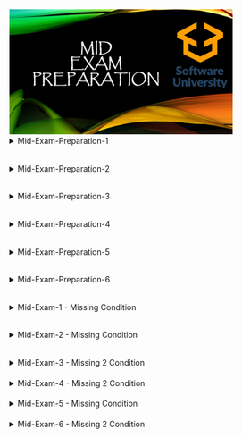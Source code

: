 
<img src="https://github.com/Nenogzar/Academy_SoftUni/blob/main/fundamentals_python/image/10.jpg" alt="ME" width="400">

<details><summary> Mid-Exam-Preparation-1 </summary> 

####

> 1.	Computer Store

[Judge](https://judge.softuni.org/Contests/Practice/Index/2517#0)</br>
[problem](https://judge.softuni.org/Contests/Practice/DownloadResource/40358)

<details> <summary> Example & Code</summary>

####
<details> <summary>Example</summary>


NB! Link for judge system works only if you are registered in Software University Sofia !!!!!!!!!!!!!!

Write a program that prints you a receipt for your new computer.
You will receive the parts' prices (without tax) until you receive what type of customer this is - special or regular.
Once you receive the type of customer you should print the receipt.
The taxes are 20% of each part's price you receive. 
If the customer is special, he has a 10% discount on the total price with taxes.
If a given price is not a positive number, you should print "Invalid price!" on the console and continue with the next price.
If the total price is equal to zero, you should print "Invalid order!" on the console.

Input

You will receive numbers representing prices (without tax) until command "special" or "regular":

Output

* The receipt should be in the following format: 

"Congratulations you've just bought a new computer!

Price without taxes: {total price without taxes}$

Taxes: {total amount of taxes}$

-----------

Total price: {total price with taxes}$"


Note: All prices should be displayed to the second digit after the decimal point!
The discount is applied only on the total price. Discount is only applicable to the final price!

| Input                                                                                                                                                                | Output                                                                                                                                            |
|----------------------------------------------------------------------------------------------------------------------------------------------------------------------|---------------------------------------------------------------------------------------------------------------------------------------------------|
| 1050</br>200</br>450</br>2</br>18.50</br>16.86</br>special                                                                                                           | Congratulations you've just bought a new computer!</br>Price without taxes: 1737.36$</br>Taxes: 347.47$</br>-----------</br>Total price: 1876.35$ |
| 1023 </br>15</br>-20</br>-5.50</br>450</br>20 </br>17.66 </br>19.30</br>regular                                                                                      | Invalid price!</br>Invalid price!</br>Congratulations you've just bought a new computer!</br>Price without taxes: 1544.96$</br>Taxes: 308.99$</br>-----------</br>Total price: 1853.95$ |
| regular                                                                                                                                                              | Invalid order!                                                                                                                                    |

</details>

<details> <summary>Code</summary>

```Python
total_sum = 0
data = input()
customers = list()
discount = 0.1

while data != "special" and data != "regular":
    price = float(data)
    if price < 0:
        print("Invalid price!")
        data = input()
        continue
    else:
        customers.append(data)
        data = input()

if not customers:
    print("Invalid order!")
else:
    total_sum = sum(float(n) for n in customers)
    taxes = total_sum * 0.2
    total_price = total_sum + taxes

    if data == "special":
        total_price = total_price - (total_price * discount)

    print(f"Congratulations you've just bought a new computer!")
    print(f"Price without taxes: {total_sum:.2f}$")
    print(f"Taxes: {taxes:.2f}$")
    print("-----------")
    print(f"Total price: {total_price:.2f}$")
```
```Python
input_command = input()

no_tax_price = 0
special = False
while True:
    if input_command.isalpha():
        if input_command == 'special':
            special = True
            break
        elif input_command == 'regular':
            break
    else:
        price = float(input_command)
        if price >= 0:
            no_tax_price += float(input_command)
        else:
            print("Invalid price!")
    input_command=input()

if no_tax_price == 0:
    print("Invalid order!")
else:
    total_price = no_tax_price * 1.2
    taxes = total_price - no_tax_price
    if special:
        total_price *= 0.9
    print("Congratulations you've just bought a new computer!")
    print(f'Price without taxes: {no_tax_price:.2f}$')
    print(f'Taxes: {taxes:.2f}$')
    print(f"-----------\nTotal price: {total_price:.2f}$")
```

</details>
</details>

> 02. The Lift

[judge](https://judge.softuni.org/Contests/Practice/Index/2517#1)</br>
[problem](https://judge.softuni.org/Contests/Practice/DownloadResource/40359)

<details> <summary> Example & Code</summary>

####
<details><summary>Example</summary>

NB! Link for judge system works only if you are registered in Software University Sofia !!!!!!!!!!!!!!

Write a program that finds a place for the tourist on a lift. 
Every wagon should have a maximum of 4 people on it. If a wagon is full, you should direct the people to the next one with space available.

Input

On the first line, you will receive how many people are waiting to get on the lift

On the second line, you will receive the current state of the lift separated by a single space: " ".

Output

When there is no more available space left on the lift, or there are no more people in the queue, 
you should print on the console the final state of the lift's wagons separated by " " and one of the following messages:

If there are no more people and the lift have empty spots, you should print:

"The lift has empty spots!</br>{wagons separated by ' '}"

If there are still people in the queue and no more available space, you should print:

"There isn't enough space! {people} people in a queue! </br>{wagons separated by ' '}"

If the lift is full and there are no more people in the queue, you should print only the wagons separated by " "



| Input           | Output                                                     |
|-----------------|------------------------------------------------------------|
| 15</br> 0 0 0 0 | The lift has empty spots!</br> 4 4 4 3                     |
| 20 </br> 0 2 0  | There isn't enough space! 10 people in a queue!</br> 4 4 4 |

</details>
<details> <summary>Code</summary>

```Python
people = int(input())
lift = list(map(int, input().split()))

for wagon, spaces in enumerate(lift):
    if spaces < 4:
        available = 4 - spaces
        if people - available >= 0:
            people -= available
            lift[wagon] += available
        else:
            lift[wagon] += people
            people -= people

not_balance = True

for count in range(len(lift)):
    if lift[count] < 4:
        not_balance = False

if not_balance and people == 0:
    print(*lift)
elif people == 0:
    print('The lift has empty spots!')
    print(*lift)
else:
    print(f"There isn't enough space! {people} people in a queue!")
    print(*lift)
```

</details>
</details>

> 03. Memory Game

[judge](https://judge.softuni.org/Contests/Practice/Index/2517#2)</br>
[problem](https://judge.softuni.org/Contests/Practice/DownloadResource/40360)
<details> <summary> Example & Code</summary>

####
<details><summary>Example</summary>

Write a program that recreates the Memory game.</br>
On the first line, you will receive a sequence of elements.</br>
Each element in the sequence will have a twin. Until the player receives "end" from the console,
you will receive strings with two integers separated by a space, representing the indexes of elements in the sequence.</br>
If the player tries to cheat and enters two equal indexes or indexes which are out of bounds of the sequence
, you should add two matching elements at the middle of the sequence in the following format:</br>
"-{number of moves until now}a" </br>
Then print this message on the console:</br>
"Invalid input! Adding additional elements to the board"</br>

Input

On the first line, you will receive a sequence of elements</br>
On the following lines, you will receive integers until the command "end"</br>

Output

Every time the player hit two matching elements, you should remove them from the sequence and print on the console the following message:
"Congrats! You have found matching elements - ${element}!"</br>
If the player hit two different elements, you should print on the console the following message:
"Try again!"</br>
If the player hit all matching elements before he receives "end" from the console, you should print on the console the following message: 
"You have won in {number of moves until now} turns!"</br>
If the player receives "end" before he hits all matching elements, you should print on the console the following message:
"Sorry you lose :(</br>
{the current sequence's state}"</br>

Constraints

All elements in the sequence will always have a matching element.

| Input                                                                    | Output                                                                                                                                                                                                                                                                                                     |
|--------------------------------------------------------------------------|------------------------------------------------------------------------------------------------------------------------------------------------------------------------------------------------------------------------------------------------------------------------------------------------------------|
| 1 1 2 2 3 3 4 4 5 5 </br>1 0</br>-1 0</br>1 0 </br>1 0 </br>1 0 </br>end | Congrats! You have found matching elements - 1!</br>Invalid input! Adding additional elements to the board</br>Congrats! You have found matching elements - 2!</br>Congrats! You have found matching elements - 3!</br>Congrats! You have found matching elements - -2a!</br>Sorry you lose :(</br>4 4 5 5 |
| a 2 4 a 2 4 </br>0 3 </br>0 2</br>0 1</br>0 1 </br>end                   | Congrats! You have found matching elements - a!</br>Congrats! You have found matching elements - 2!</br>Congrats! You have found matching elements - 4!</br>You have won in 3 turns!                                                                                                                       |
| a 2 4 a 2 4 </br>4 0 </br>0 2</br>0 1</br>0 1 </br>end                   | Try again!</br>Try again!</br>Try again!</br>Try again!</br>Sorry you lose :(</br>a 2 4 a 2 4                                                                                                                                                                                                              |

</details>

<details> <summary>Code</summary>

```Python
elements = input().split()

moves = 0

while True:
    input_command = input()
    if len(elements) < 1:
        print(f"You have won in {moves} turns!")
        break
    if input_command == 'end':
        print("Sorry you lose :(")
        print(*elements)
        break

    indeces = input_command.split(' ')
    moves += 1
    index_01 = int(indeces[0])
    index_02 = int(indeces[1])
    middle = int(len(elements) / 2)
    if index_02 == index_01 or index_01 < 0 or index_01 >= len(elements) or index_02 < 0 or index_02 >= len(elements):
        elements.insert(middle, f'-{moves}a')
        elements.insert(middle, f'-{moves}a')
        print("Invalid input! Adding additional elements to the board")
    elif elements[index_01] == elements[index_02]:
        element = elements[index_01]
        print(f"Congrats! You have found matching elements - {element}!")
        elements.remove(element)
        elements.remove(element)
    else:
        print('Try again!')
```

</details>
</details>
</details>

######
<details><summary> Mid-Exam-Preparation-2 </summary>

>  01. SoftUni Reception

[judge](https://judge.softuni.org/Contests/Practice/Index/2474#0)</br>
[problem](https://judge.softuni.org/Contests/Practice/DownloadResource/40364)

<details> <summary> Example & Code</summary>

####
<details><summary>Example</summary>

Every day, thousands of students pass by the reception at SoftUni with different questions to ask.
The employees have to help everyone by providing all the information and answering all of the questions.
Three employees are working on the reception all day. Each of them can handle a different number of students per hour. 
Your task is to calculate how much time it will take to answer all the questions of a given number of students.
First, you will receive 3 lines with integers, representing the number of students that each employee can help per hour.
On the following line, you will receive students count as a single integer. 
Every fourth hour, all employees have a break, so they don't work for an hour. It is the only break for the employees, 
because they don't need rest, nor have a personal life. Calculate the time needed to answer all the student's
questions and print it in the following format: "Time needed: {time}h."

Input / Constraints

* On the first three lines -  each employee efficiency -  integer in the range [1 - 100]
* On the fourth line - students count – integer in the range [0 – 10000]
* Input will always be valid and in the range specified

Output

* Print a single line: "Time needed: {time}h."
* Allowed working time / memory: 100ms / 16MB

| Input                 | Output |
|-----------------------|--------|
| 5</br> 6</br>4</br>20 |Time needed: 2h.|
| 1</br>2</br>3</br>45  |       Time needed: 10h. |


</details>
<details> <summary>Code</summary>

```Python
first_employee = int(input())
second_employee = int(input())
third_employee = int(input())
students_number = int(input())
students_per_hour = first_employee + second_employee + third_employee

hours = 0
while students_number > 0:
    hours += 1
    if hours % 4 == 0:
        continue
    else:
        students_number-=students_per_hour
print(f"Time needed: {hours}h.")
```
</details>
</details>

> 2.	Array Modifier

[judge](https://judge.softuni.org/Contests/Practice/Index/2474#1)</br>
[problem](https://judge.softuni.org/Contests/Practice/DownloadResource/40365)
<details> <summary> Example & Code</summary>

####
<details><summary>Example</summary>


You are given an array with integers. Write a program to modify the elements after receiving the following commands:
* "swap {index1} {index2}" takes two elements and swap their places.
* "multiply {index1} {index2}" takes element at the 1st index and multiply 
* it with the element at 2nd index. Save the product at the 1st index.
* "decrease" decreases all elements in the array with 1.

Input

On the first input line, you will be given the initial array values separated by a single space.
On the next lines you will receive commands until you receive the command "end". The commands are as follow: 
* "swap {index1} {index2}"
* "multiply {index1} {index2}"
* "decrease"

Output

The output should be printed on the console and consist of elements of the modified array – separated by a comma and a single space ", ".
Constraints

* Elements of the array will be integer numbers in the range [-231...231]
* Count of the array elements will be in the range [2...100]
* Indexes will be always in the range of the array

| Input                                                                                                                 | Output                              |
|-----------------------------------------------------------------------------------------------------------------------|-------------------------------------|
| 23 -2 321 87 42 90 -123</br>swap 1 3</br>swap 3 6</br>swap 1 0</br>multiply 1 2</br>multiply 2 1</br>decrease</br>end | 86, 7382, 2369942, -124, 41, 89, -3 |
| 1 2 3 4</br>swap 0 1</br>swap 1 2</br>swap 2 3</br>multiply 1 2</br>decrease</br>end                                  | 1, 11, 3, 0                         |

</details>
<details> <summary>Code</summary>

```Python
def swap_element(list_mod, index1, index2):
    list_copy = list(list_mod)
    temp = list_copy[index1]
    list_copy[index1] = list_copy[index2]
    list_copy[index2] = temp
    return list_copy


def multiply_element(list_mod, index1, index2):
    list_copy = list(list_mod)
    list_copy[index1] = list_copy[index1] * list_copy[index2]
    return list_copy


list_to_modifier = list(map(int, input().split()))
command = input()

while command != "end":

    comman_list = list(map(str, command.split(" ")))
    if len(comman_list) > 1:
        firs, second = int(comman_list[1]), int(comman_list[2])

    if comman_list[0] == "swap":
        list_to_modifier = swap_element(list_to_modifier, firs, second)
    elif comman_list[0] == "multiply":
        list_to_modifier = multiply_element(list_to_modifier, firs, second)
    elif comman_list[0] == "decrease":
        list_to_modifier = [x - 1 for x in list_to_modifier]

    command = input()

result_string = ', '.join(map(str, list_to_modifier))
print(result_string)
```
```Python
elements = [int(x) for x in input().split()]
data_info = input()
while data_info != "end":
    if "decrease" in data_info:
        elements = [x - 1 for x in elements]
        data_info = input()
        continue

    command, index_one, index_two = [x if x.isalpha() else int(x) for x in data_info.split()]

    if command == "swap":
        elements[index_one], elements[index_two] = elements[index_two], elements[index_one]

    elif command == "multiply":
        elements[index_one] *= elements[index_two]

    data_info = input()

print(*elements, sep=", ")
```
```Python
initial_array = list(map(int, input().split(' ')))

while True:
    command = input()
    if command == 'end':
        break
    order = command.split()
    if len(order) > 1:
        index_01 = int(order[1])
        index_02 = int(order[2])
    if 'swap' in order:
        initial_array[index_01], initial_array[index_02] = initial_array[index_02], initial_array[index_01]
    elif 'multiply' in order:
        initial_array[index_01] = initial_array[index_01] * initial_array[index_02]
    elif 'decrease' in order:
        initial_array = [i - 1 for i in initial_array]
print(*initial_array, sep=', ')
```
</details>
</details>

> 03. Numbers

[judge](https://judge.softuni.org/Contests/Practice/Index/2474#2)</br>
[problem](https://judge.softuni.org/Contests/Practice/DownloadResource/40366)
<details> <summary> Example & Code</summary>

####
<details><summary>Example</summary>

Write a program to read a sequence of integers and find and print the top 5 numbers
greater than the average value in the sequence, sorted in descending order.
Input
Read from the console a single line holding space-separated integers.
Output
Print the above-described numbers on a single line, space-separated. 
If less than 5 numbers hold the property mentioned above, print less than 5 numbers. 
Print "No" if no numbers hold the above property.
Constraints
All input numbers are integers in the range [-1 000 000 … 1 000 000]. 
The count of numbers is in the range [1…10 000].

| Input                               | Output         |
|-------------------------------------|----------------|
| 10 20 30 40 50                      | 50 40          |
| 5 2 3 4 -10 30 40 50 20 50 60 60 51 | 60 60 51 50 50 |
| 1                                   | No             |
| -1 -2 -3 -4 -5 -6                   | -1 -2 -3       |

</details>

<details> <summary>Code</summary>

```Python
initital_list = list(map(int, input().split()))

averrage_list = [number for number in initital_list if number > sum(initital_list) / len(initital_list)]

if len(averrage_list) < 1:
    print('No')
else:
    for index, value in enumerate(sorted(averrage_list,reverse=True)):
        if index == 5:
            break
        print(value,end=' ')
```

</details>
</details>


</details>



######
<details><summary> Mid-Exam-Preparation-3 </summary>

> 1.	Counter-Strike

[judge](https://judge.softuni.org/Contests/Practice/Index/2305#0)</br>
[problem](https://judge.softuni.org/Contests/Practice/DownloadResource/40370)</br>
[pastebin Ivan Shopov](https://pastebin.com/vrxNF4bB)
<details> <summary> Example & Code</summary>

####
<details><summary>Example</summary>

Write a program that keeps track of every won battle against an enemy.</br>
You will receive initial energy. Afterward, you will start receiving
the distance you need to reach an enemy until the "End of battle" command is given, or you run out of energy.</br>
The energy you need for reaching an enemy is equal to the distance you receive.</br>
Each time you reach an enemy, you win a battle, and your energy is reduced. </br>
Otherwise, if you don't have enough energy to reach an enemy, end the program and print:</br>
"Not enough energy! Game ends with {count} won battles and {energy} energy".</br>
Every third won battle increases your energy with the value of your current count of won battles.</br>
Upon receiving the "End of battle" command, print the count of won battles in the following format:</br>
"Won battles: {count}. Energy left: {energy}" 

Input / Constraints

On the first line, you will receive initial energy – an integer [1-10000].</br>
On the following lines, you will be receiving the distance of an enemy – an integer [1-10000]</br>

Output

The description contains the proper output messages for each case and the format they should be printed.


| Input                                                    | Output                                                       |
|----------------------------------------------------------|--------------------------------------------------------------|
| 100</br>10</br>10</br>10</br>1</br>2</br>3</br>73</br>10 | Not enough energy! Game ends with 7 won battles and 0 energy |
| 200</br>54</br>14</br>28</br>13</br>End of battle        | Won battles: 4. Energy left: 94                              |


</details>
<details> <summary>Code</summary>

```Python
energy = int(input())
distance_to_enemy = input()
win_counter = 0

while distance_to_enemy != "End of battle":

    distance_to_enemy = int(distance_to_enemy)

    if distance_to_enemy <= energy:
        energy -= distance_to_enemy
        win_counter += 1
    else:
        print(f"Not enough energy! Game ends with {win_counter} won battles and {energy} energy")
        break

    if win_counter % 3 == 0:
        energy += win_counter

    distance_to_enemy = input()

if distance_to_enemy == "End of battle":
    print(f"Won battles: {win_counter}. Energy left: {energy}")
```

```Python
def check_win_counter(energy, distance_to_enemy, win_counter):
    if distance_to_enemy <= energy:
        energy -= distance_to_enemy
        win_counter += 1
    else:
        print(f"Not enough energy! Game ends with {win_counter} won battles and {energy} energy")
        return False  # We return False to indicate that the game is over

    if win_counter % 3 == 0:
        energy += win_counter

    return win_counter, energy


energy = int(input())
distance_to_enemy = input()
win_counter = 0

while distance_to_enemy != "End of battle":
    distance_to_enemy = int(distance_to_enemy)

    result = check_win_counter(energy, distance_to_enemy, win_counter)
    if not result:
        break  # exit the loop if the game ends

    win_counter, energy = result

    distance_to_enemy = input()

if distance_to_enemy == "End of battle":
    print(f"Won battles: {win_counter}. Energy left: {energy}")
```
```Python
def check_win_counter(energy, distance_to_enemy, win_counter):
    if distance_to_enemy <= energy:
        energy -= distance_to_enemy
        win_counter += 1
    else:
        print(f"Not enough energy! Game ends with {win_counter} won battles and {energy} energy")
        exit()  #  exit from program. enegy == 0

    if win_counter % 3 == 0:
        energy += win_counter

    return win_counter, energy

energy = int(input())
distance_to_enemy = input()
win_counter = 0

while distance_to_enemy != "End of battle":
    distance_to_enemy = int(distance_to_enemy)

    win_counter, energy = check_win_counter(energy, distance_to_enemy, win_counter)

    distance_to_enemy = input()

print(f"Won battles: {win_counter}. Energy left: {energy}")
```

</details>
</details>


>  2.	Shoot for the Win

[Link to Judge](https://judge.softuni.org/Contests/Practice/Index/2305#1)</br>
[problem](https://judge.softuni.org/Contests/Practice/DownloadResource/40371)
<details> <summary> Example & Code</summary>

####
<details><summary>Example</summary>

Write a program that helps you keep track of your shot targets. </br>
You will receive a sequence with integers, separated by a single space, 
representing targets and their value. Afterward, you will be receiving 
indices until the "End" command is given, and you need to print the targets and the count of shot targets.</br>
Every time you receive an index, you need to shoot the target on that index, if it is possible. </br>
Every time you shoot a target, its value becomes -1, and it is considered shot. </br>

Along with that, you also need to:</br>
Reduce all the other targets, which have greater values than your current target, with its value.</br> 
Increase all the other targets, which have less than or equal value to the shot target, with its value.</br>
Keep in mind that you can't shoot a target, which is already shot. You also can't increase or reduce a target, which is considered shot.
When you receive the "End" command, print the targets in their current state and the count of shot targets in the following format:</br>
"Shot targets: {count} -> {target1} {target2}… {targetn}"

Input / Constraints

On the first line of input, you will receive a sequence of integers, separated by a single space – the targets sequence.</br>
On the following lines, until the "End" command, you be receiving integers each on a single line – the index of the target to be shot.</br>

Output

The format of the output is described above in the problem description.



| Input                                         | Output |
|-----------------------------------------------|--------|
| 24 50 36 70<br>0 <br>4 <br>3 <br>1<br>End     |   Shot targets 3 -> -1 -1 130 -1	  |
| 30 30 12 60 54 66 <br>5<br>2<br>4<br>0<br>End |    Shot targets: 4 -> -1 120 -1 66 -1 -1    |
|                                               |        |

</details>

<details> <summary>Code</summary>

```Python
targets = [int(x) for x in input().split()]
shoot = input()
targets_len = len(targets)


while shoot != "End":
    shoot = int(shoot)

    if 0 <= shoot < targets_len:
        target = targets[shoot]
        targets[shoot] = -1
        for i in range(targets_len):

            if targets[i] == -1:
                continue

            if targets[i] > target:
                targets[i] -= target
            else:
                targets[i] += target

    shoot = input()

print(f"Shot targets: {sum(1 for x in targets if x == -1)} ->", *targets)
```
```Python
main_target = [int(n) for n in input().split()]

made_shots = 0
command = input()
targets_number = len(main_target) - 1

while command != "End":
    command = int(command)
    if targets_number >= command >= 0 and main_target[command] != -1:
        made_shots += 1
        target_value = main_target[command]
        for index, value in enumerate(main_target):
            if value != -1:
                if value <= target_value:
                    result_between_targets = value + target_value
                    main_target[index] = result_between_targets
                else:
                    result_between_targets = value - target_value
                    main_target[index] = result_between_targets
        main_target[command] = -1

    command = input()

print(f"Shot targets: {made_shots} ->", *main_target, sep=" ")
```
</details>
</details>

> 03. Moving Target

[judge](https://judge.softuni.org/Contests/Practice/Index/2305#2)</br>
[problem](https://judge.softuni.org/Contests/Practice/DownloadResource/40372)
<details> <summary> Example & Code</summary>

####
<details><summary>Example</summary>

You are at the shooting gallery again, and you need a program that helps you keep track of moving targets.
On the first line, you will receive a sequence of targets with their integer values, split by a single space. 
Then, you will start receiving commands for manipulating the targets until the "End" command. 
The commands are the following:
* "Shoot {index} {power}"
  * Shoot the target at the index if it exists by reducing its value by the given power (integer value). 
  * Remove the target if it is shot. A target is considered shot when its value reaches 0.
* "Add {index} {value}"
*	Insert a target with the received value at the received index if it exists. 
*	If not, print: "Invalid placement!"
  *	"Strike {index} {radius}"
*	Remove the target at the given index and the ones before and after it depending on the radius.
*	If any of the indices in the range is invalid, print: "Strike missed!" and skip this command.

   Example:  "Strike 2 2"
      {radius}	{radius}	{strikeIndex}	{radius}	{radius}		

* "End"
  * Print the sequence with targets in the following format and end the program:

  "{target1}|{target2}…|{targetn}"

  Input / Constraints

* On the first line, you will receive the sequence of targets – integer values [1-10000].
* On the following lines, until the "End" will be receiving the command described above – strings.
* There will never be a case when the "Strike" command would empty the whole sequence.
  Output
* Print the appropriate message in case of any command if necessary.
* In the end, print the sequence of targets in the format described above.

| Input                                                                                | Output                        |
|--------------------------------------------------------------------------------------|-------------------------------|
| 52 74 23 44 96 110</br>Shoot 5 10</br>Shoot 1 80</br>Strike 2 1</br>Add 22 3</br>End | Invalid placement!</br>52/100 |
| 1 2 3 4 5</br>Strike 0 1</br>End                                                     | Strike missed!</br>1/2/3/4/5  |


</details>
<details> <summary>Code</summary>

```Python
targets = list(map(int, input().split()))

while True:
    command = input()
    if command == 'End':
        break
    order = command.split()
    action = order[0]
    index = int(order[1])
    number = int(order[2])
    if action == 'Shoot' and 0 <= index < len(targets):
        power = number
        if targets[index] - power > 0:
            targets[index] -= power
        else:
            del targets[index]
    elif action == 'Add':
        value = number
        if index < 0 or index >= len(targets):
            print("Invalid placement!")
        else:
            targets.insert(index,value)
    elif action == 'Strike':
        radius = number
        if index - radius < 0 or index + radius >= len(targets):
            print("Strike missed!")
        else:
            del targets[index - radius:index + radius + 1:]

print(*targets, sep='|')
```

</details>
</details>




</details>


######
<details><summary> Mid-Exam-Preparation-4 </summary>

> 01. Guinea Pig

[judge](https://judge.softuni.org/Contests/Practice/Index/2031#0)</br>
[problem](https://judge.softuni.org/Contests/Practice/DownloadResource/40376)

<details> <summary> Example & Code</summary>

####
<details><summary>Example</summary>
Merry has a guinea pig named Puppy, that she loves very much.
Every month she goes to the nearest pet store and buys him everything he needs – food, hay, and cover.
On the first three lines, you will receive the quantity of food, hay, and cover, 
which Merry buys for a month (30 days). On the fourth line, you will receive the guinea pig's weight.
Every day Puppy eats 300 gr of food. Every second day Merry first feeds the pet, 
then gives it a certain amount of hay equal to 5% of the rest of the food. On every third day, 
Merry puts Puppy cover with a quantity of 1/3 of its weight.
Calculate whether the quantity of food, hay, and cover, will be enough for a month.
If Merry runs out of food, hay, or cover, stop the program!

Input

* On the first line – quantity food in kilograms - a floating-point number in the range [0.0 – 10000.0]
* On the second line – quantity hay in kilograms - a floating-point number in the range [0.0 – 10000.0]
* On the third line – quantity cover in kilograms - a floating-point number in the range [0.0 – 10000.0]
* On the fourth line – guinea's weight in kilograms - a floating-point number in the range [0.0 – 10000.0]

Output

* If the food, the hay, and the cover are enough, print:
* "Everything is fine! Puppy is happy! Food: {excessFood}, Hay: {excessHay}, Cover: {excessCover}."
* If one of the things is not enough, print:
* "Merry must go to the pet store!"
* The output values must be formatted to the second decimal place!

|Input|Output|
|-|-|
|10</br>5</br>5.2</br>1|Everything is fine! Puppy is happy! Food: 1.00, Hay: 1.10, Cover: 1.87.|
|1</br>1.5</br>3</br>1.5|Merry must go to the pet store!|


</details>
<details> <summary>Code</summary>

```Python
food, hay, cover_i, guinea_weight = float(input()), float(input()), float(input()), float(input())
food_kg = food * 1000
hay_kg = hay * 1000
cover_kg = cover_i * 1000
guinea_weight_kg = guinea_weight * 1000

cover = guinea_weight_kg / 3
feed_eaten = 0

for day in range(1, 31):
    feed_eaten += 300
    food_kg -= 300
    if day % 2 == 0:
        hay = food_kg * 0.05
        hay_kg -= hay
        feed_eaten += hay

    if day % 3 == 0:
        cover_kg -= cover

if food_kg > 0 and hay_kg > 0 and cover_kg > 0:
    print(f"Everything is fine! Puppy is happy! Food: {food_kg / 1000:.2f}, Hay: {hay_kg / 1000:.2f}, Cover: {cover_kg / 1000:.2f}.")

else:
    print("Merry must go to the pet store!")
```
</details>
</details>

> 02. Shopping List

[judge](https://judge.softuni.org/Contests/Practice/Index/2031#1)</br>
[problem](https://judge.softuni.org/Contests/Practice/DownloadResource/40377)

<details> <summary> Example & Code</summary>

####
<details><summary>Example</summary>

It's the end of the week, and it is time for you to go shopping, so you need to create a shopping list first.
Input
You will receive an initial list with groceries separated by an exclamation mark "!".
After that, you will be receiving 4 types of commands until you receive "Go Shopping!".
* "Urgent {item}" - add the item at the start of the list. 
If the item already exists, skip this command.
* "Unnecessary {item}" - remove the item with the given name, only if it exists in the list.
Otherwise, skip this command.
* "Correct {oldItem} {newItem}" - if the item with the given old name exists,
change its name with the new one. Otherwise, skip this command.
* "Rearrange {item}" - if the grocery exists in the list, remove it from its current
position and add it at the end of the list. Otherwise, skip this command.
Constraints
* There won't be any duplicate items in the initial list
Output
* Print the list with all the groceries, joined by ", ":

"{firstGrocery}, {secondGrocery}, … {nthGrocery}"

| Input | Output |
|-------|--------|
|Tomatoes!Potatoes!Bread</br>Unnecessary Milk</br>Urgent Tomatoes</br>Go Shopping!|Tomatoes, Potatoes, Bread|
|Milk!Pepper!Salt!Water!Banana</br>
Urgent Salt</br>Unnecessary Grapes </br>Correct Pepper Onion</br>Rearrange Grapes</br>Correct Tomatoes Potatoes</br>Go Shopping!|Milk, Onion, Salt, Water, Banana|

</details>
<details> <summary>Code</summary>

```Python
initial_list = input().split('!')

while True:
    command = input()
    if command == "Go Shopping!":
        break
    current_input = command.split()
    order = current_input[0]
    product = current_input[1]
    if order == 'Urgent':
        if product  not in initial_list:
            initial_list.insert(0, product)
    elif order == 'Unnecessary':
        if product  in initial_list:
            initial_list.remove(product)
    elif order == 'Correct':
        if product in initial_list:
            new_product = current_input[2]
            index = initial_list.index(product)
            initial_list[index] = new_product
    elif order== 'Rearrange':
        if product  in initial_list:
            initial_list.remove(product)
            initial_list.append(product)

print(*initial_list,sep=', ')
```

</details>
</details>

> 3.	Heart Delivery

[Link to Judge](https://judge.softuni.org/Contests/Practice/Index/2031#2)</br>
[Problem](https://judge.softuni.org/Contests/Practice/DownloadResource/40378)
<details> <summary> Example & Code</summary>

####
<details><summary>Example</summary>

Valentine's day is coming, and Cupid has minimal time to spread some love across the neighborhood. Help him with his mission!
You will receive a string with even integers, separated by a "@" - this is our neighborhood.
After that, a series of Jump commands will follow until you receive "Love!".
Every house in the neighborhood needs a certain number of hearts delivered by Cupid so it can celebrate Valentine's day.
The integers in the neighborhood indicate those needed hearts.
Cupid starts at the position of the first house (index 0) and must jump by a given length.
The jump commands will be in this format: "Jump {length}". 
Every time he jumps from one house to another, the needed hearts for the visited house are decreased by 2: 
* If the needed hearts for a certain house become equal to 0, print on the console "Place {house_index} has Valentine's day." 
* If Cupid jumps to a house where the needed hearts are already 0, print on the console "Place {house_index} already had Valentine's day."
* Keep in mind that Cupid can have a larger jump length than the size of the neighborhood, 
and if he does jump outside of it, he should start from the first house again (index 0)
For example, we are given this neighborhood: 6@6@6. Cupid is at the start and jumps with a length of 2.
He will end up at index 2 and decrease the needed hearts by 2: [6, 6, 4]. Next,
he jumps again with a length of 2 and goes outside the neighborhood, so he goes back to the first house (index 0)
and again decreases the needed hearts there: [4, 6, 4].
Input
* On the first line, you will receive a string with even integers separated by "@" – the neighborhood and the number of hearts for each house.
* On the next lines, until "Love!" is received, you will be getting jump commands in this format: "Jump {length}".
Output
In the end, print Cupid's last position and whether his mission was successful or not:
* "Cupid's last position was {last_position_index}."
* If each house has had Valentine's day, print: 
  * "Mission was successful."
* If not, print the count of all houses that didn't celebrate Valentine's Day:
  * "Cupid has failed {houseCount} places."
  Constraints
* The neighborhood's size will be in the range [1…20]
* Each house will need an even number of hearts in the range [2 … 10]
* Each jump length will be an integer in the range [1 … 20]

| Input                                                                  | Output                                                                                                                                                                                                          |
|------------------------------------------------------------------------|-----------------------------------------------------------------------------------------------------------------------------------------------------------------------------------------------------------------|
| 10@10@10@2</br>Jump 1</br>Jump 2</br>Love!                             | Place 3 has Valentine's day.</br>Cupid's last position was 3.</br>Cupid has failed 3 places.                                                                                                                    |
| 2@4@2</br>Jump 2</br>Jump 2</br>Jump 8</br>Jump 3</br>Jump 1</br>Love! | Place 2 has Valentine's day.</br>Place 0 has Valentine's day.</br>Place 0 already had Valentine's day.</br>Place 0 already had Valentine's day.</br>Cupid's last position was 1.</br>Cupid has failed 1 places. |

</details>

<details> <summary>Code</summary>

```Python
neighborhood = [int(x) for x in input().split("@")]
jump_data = input()
neighborhood_len = len(neighborhood)
length = 0

while jump_data != "Love!":
    length += int(jump_data.split()[-1])
    if length >= neighborhood_len:
        length = 0

    if neighborhood[length] > 2:
        neighborhood[length] -= 2
    else:
        if neighborhood[length] != 0:
            neighborhood[length] -= 2
            text = "has"
        else:
            text = "already had"
        print(f"Place {length} {text} Valentine's day.")
    jump_data = input()

print(f"Cupid's last position was {length}.")

failed_houses = sum(1 for x in neighborhood if x != 0)

if failed_houses:
    print(f"Cupid has failed {failed_houses} places.")
else:
    print("Mission was successful.")
```
```Python
def jump_neighborhood(length_d):
    global jump_position
    jump_position += length_d
    if jump_position >= len(neighborhood):
        jump_position = 0
    if neighborhood[jump_position] == 0:
        print(f"Place {jump_position} already had Valentine's day.")
    else:
        neighborhood[jump_position] -= 2
        if neighborhood[jump_position] == 0:
            print(f"Place {jump_position} has Valentine's day.")


while jump_command != "Love!":
    jump_command = jump_command.split()
    jump_neighborhood(int(jump_command[1]))

    jump_command = input()

print(f"Cupid's last position was {jump_position}.")

if sum(neighborhood) == 0:
    print("Mission was successful.")
else:
    fail_count = neighborhood.count(0)
    print(f"Cupid has failed {len(neighborhood) - fail_count} places.")
```
```Python
houses = list(map(int, input().split('@')))
index = 0
while True:
    command = input()
    if command == 'Love!':
        break
    jumping = command.split(' ')
    index += int(jumping[1])
    if index >= len(houses) or index < 0:
        index = 0
    if houses[index] - 2 >= 0:
        houses[index] -= 2
        if houses[index] == 0:
            print(f"Place {index} has Valentine's day.")
    elif houses[index] == 0:
        print(f"Place {index} already had Valentine's day.")
print(f"Cupid's last position was {index}.")

is_sucsessful = True
failed_houses = 0
for heart in houses:
    if heart != 0:
        failed_houses += 1
        is_sucsessful = False

if is_sucsessful:
    print("Mission was successful.")
else:
    print(f"Cupid has failed {failed_houses} places.")
```
</details>
</details>



</details>

######
<details><summary> Mid-Exam-Preparation-5 </summary>

> 01. Bonus Scoring System

[judge](https://judge.softuni.org/Contests/Practice/Index/2028#0)</br>
[problem](https://judge.softuni.org/Contests/Practice/DownloadResource/40382)

<details> <summary> Example & Code</summary>

####
<details><summary>Example</summary>

Create a program that calculates bonus points for each student enrolled in a course.
On the first line, you are going to receive the number of the students. On the second line,
you will receive the total number of lectures in the course. The course has an additional bonus,
which you will receive on the third line. On the following lines,
you will be receiving the count of attendances for each student.
The bonus is calculated with the following formula:
{total bonus} = {student attendances} / {course lectures} * (5 + {additional bonus})
Find the student with the maximum bonus and print them, along with his attendances,
in the following format:
"Max Bonus: {max bonus points}."
"The student has attended {student attendances} lectures."
Round the bonus points at the end to the nearest larger number.
Input / Constrains
* On the first line, you are going to receive the number of the students – an integer in the range [0…50]
* On the second line, you will receive the number of the lectures – an integer number in the range [0...50].
* On the third line, you will receive the additional bonus – an integer number in the range [0….100].
* On the following lines, you will be receiving the attendance of each student.
* There will never be students with equal bonuses.
Output
* Print the maximum bonus points and the attendances of the given student,
rounded to the nearest larger number, scored by a student in this course in the format described above.

| Input                                                                                | Output                                                    |
|--------------------------------------------------------------------------------------|-----------------------------------------------------------|
| 5</br>25</br>30</br>12</br>19</br>24</br>16</br>20                                   | Max Bonus: 34.</br> The student has attended 24 lectures. |
| 10</br>30</br>14</br>8</br>23</br>27</br>28</br>15</br>17</br>25</br>26</br>5</br>18 | Max Bonus: 18.</br>The student has attended 28 lectures.  |


</details>
<details> <summary>Code</summary>

```Python
from math import ceil

number_of_students = int(input())
lectures = int(input())
additional_bonus = int(input())

max_bonus = 0
student_attended = 0

for student in range(1, number_of_students + 1):
    attendance = int(input())
    current_bonus = attendance / lectures * (5 + additional_bonus)
    if max_bonus < current_bonus:
        max_bonus = current_bonus
        student_attended = attendance

print(f"Max Bonus: {ceil(max_bonus)}.")
print(f"The student has attended {student_attended} lectures.")
```

</details>
</details>

> 02. MuOnline

[judge](https://judge.softuni.org/Contests/Practice/Index/2028#1)</br>
[problem](https://judge.softuni.org/Contests/Practice/DownloadResource/40383)

<details> <summary> Example & Code</summary>

####
<details><summary>Example</summary>

You have initial health 100 and initial bitcoins 0. You will be given a string
 representing the dungeon's rooms. Each room is separated with '|' (vertical bar): "room1|room2|room3…"
Each room contains a command and a number, separated by space. The command can be:
"potion"
* 	You are healed with the number in the second part. But your health cannot exceed your initial health (100).
* First print: "You healed for {amount} hp."
* After that, print your current health: "Current health: {health} hp."
  * "chest"
* You've found some bitcoins, the number in the second part.
* Print: "You found {amount} bitcoins."
  * In any other case, you are facing a monster, which you will fight. 
  The second part of the room contains the attack of the monster. You should remove the monster's attack from your health. 
* If you are not dead (health <= 0), you've slain the monster, and you should print: "You slayed {monster}."
* If you've died, print "You died! Killed by {monster}." and your quest is over. 
Print the best room you've manage to reach: "Best room: {room}"
If you managed to go through all the rooms in the dungeon, print on the following three lines: 

"You've made it!"</br>
"Bitcoins: {bitcoins}"</br>
"Health: {health}"</br>

Input / Constraints

You receive a string representing the dungeon's rooms, separated with '|' (vertical bar): "room1|room2|room3…".

Output

Print the corresponding messages described above.

### Input

rat 10|bat 20|potion 10|rat 10|chest 100|boss 70|chest 1000	You slayed rat.

### Output
You slayed bat.</br>You healed for 10 hp.</br>Current health: 80 hp.</br>You slayed rat.</br>You found 100 bitcoins.</br>You died! Killed by boss.</br>Best room: 6

### Input

cat 10|potion 30|orc 10|chest 10|snake 25|chest 110	You slayed cat.

### Output

You healed for 10 hp.</br>Current health: 100 hp.</br>You slayed orc.</br>You found 10 bitcoins.</br>You slayed snake.</br>You found 110 bitcoins.</br>You've made it!</br>Bitcoins: 120</br>Health: 65


</details>
<details> <summary>Code</summary>

```Python
dungeon = input().split('|')

health = 100
bitcoin = 0
room = 0

dead = False
for command in dungeon:
    room += 1
    order, amount = command.split(' ')
    if order == 'potion':
        if health + int(amount) > 100:
            diff = 100 - health
            print(f"You healed for {diff} hp.")
            health = 100
        else:
            health += int(amount)
            print(f"You healed for {amount} hp.")
        print(f"Current health: {health} hp.")
    elif order == 'chest':
        bitcoin += int(amount)
        print(f"You found {amount} bitcoins.")
    else:
        if health - int(amount) <= 0:
            print(f"You died! Killed by {order}.")
            print(f"Best room: {room}")
            dead = True
            break
        else:
            health -= int(amount)
            print(f"You slayed {order}.")
if dead is not True:
    print(f"You've made it!\nBitcoins: {bitcoin}\nHealth: {health}")
```

</details>
</details>

> 3.	Inventory

[judge](https://judge.softuni.org/Contests/Practice/Index/2028#2)</br>
[problem](https://judge.softuni.org/Contests/Practice/DownloadResource/40384)   
<details> <summary> Example & Code</summary>
<details><summary>Example</summary>

As a young traveler, you gather items and craft new items.
Input / Constraints
You will receive a journal with some collecting items, separated with a comma and a space (", ").
 After that, until receiving "Craft!" you will be receiving different commands split by " - ":
* "Collect - {item}" - you should add the given item to your inventory. 
If the item already exists, you should skip this line.
* "Drop - {item}" - you should remove the item from your inventory if it exists.
* "Combine Items - {old_item}:{new_item}" - you should check if the old item exists. 
If so, add the new item after the old one. Otherwise, ignore the command.
* "Renew – {item}" – if the given item exists, you should change its position and put it last in your inventory.
Output
After receiving "Craft!" print the items in your inventory, separated by ", ".
Examples

| Input | Output |
|-------|--------|
|Iron, Wood, Sword</br>Collect - Gold</br>Drop - Wood</br>Craft!|Iron, Sword, Gold |
|Iron, Sword</br>Drop - Bronze</br>Combine Items - Sword:Bow</br>Renew - Iron</br>Craft!|Sword, Bow, Iron|


</details>
<details> <summary>Code</summary>

```Python
collected_items = input().split(', ')

input_data = input()

while input_data != 'Craft!':
    command, item = input_data.split(' - ')

    item_in_collection = item.split(':')[0] in collected_items

    if command == 'Collect' and not item_in_collection:
        collected_items.append(item)

    elif command == 'Drop' and item_in_collection:
        collected_items.remove(item)

    elif command == 'Combine Items' and item_in_collection:
        old_item, new_item = item.split(':')
        collected_items.insert(collected_items.index(old_item) + 1, new_item)

    elif command == 'Renew' and item_in_collection:
        collected_items.append(collected_items.pop(collected_items.index(item)))

    input_data = input()

print(*collected_items, sep=', ')
```
```Python
def collect_item(inventory, item):
    if item not in inventory:
        inventory.append(item)
    return inventory


def drop_item(inventory, item):
    if item in inventory:
        inventory.remove(item)
    return inventory


def combine_items(inventory, old_item, new_item):
    if old_item in inventory:
        index = inventory.index(old_item)
        inventory.insert(index + 1, new_item)
    return inventory


def renew_item(inventory, item):
    if item in inventory:
        inventory.remove(item)
        inventory.append(item)
    return inventory

journal = input().split(", ")
command = input()

while command != "Craft!":
    comman_list = list(map(str, command.split(" - ")))
    action = comman_list[0]
    args = comman_list[1:]
    item = args[0]

    if action == "Collect":
        journal = collect_item(journal, item)
    elif action == "Drop":
        journal = drop_item(journal, item)
    elif action == "Combine Items":
        old_item, new_item = args[0].split(":")
        journal = combine_items(journal, old_item, new_item)
    elif action == "Renew":
        journal = renew_item(journal, item)

    command = input()

print(", ".join(journal))
```
```Python
def collect(item):
    if item not in items:
        items.append(item)


def drop(item):
    if item in items:
        items.remove(item)


def combine_items(old_item, new_item):
    if old_item in items:
        index = items.index(old_item) + 1
        items.insert(index, new_item)


def renew(item):
    if item in items:
        items.remove(item)
        items.append(item)


items = input().split(", ")
command = input()
while command != "Craft!":
    command = command.split(" - ")
    event = command[0]
    if event == "Collect":
        collect(command[1])
    elif event == "Drop":
        drop(command[1])
    elif event == "Combine Items":
        command = command[1].split(":")
        old_item = command[0]
        new_item = command[1]
        combine_items(old_item, new_item)
    elif event == "Renew":
        renew(command[1])
    command = input()

print(*items, sep=", ")
```

</details>

</details>

</details>




######
<details><summary> Mid-Exam-Preparation-6 </summary>

>  01. Black Flag

[judge](https://judge.softuni.org/Contests/Practice/Index/1773#0)</br>
[problem](https://judge.softuni.org/Contests/Practice/DownloadResource/40388)

<details> <summary> Example & Code</summary>
<details><summary>Example</summary>

Pirates are invading the sea, and you're tasked to help them plunder
Create a program that checks if target plunder is reached. 
First, you will receive how many days the pirating lasts.

 Then you will receive how much the pirates plunder for a day. 
 Last you will receive the expected plunder at the end.

Calculate how much plunder the pirates manage to gather. Each day they gather the plunder. 
Keep in mind that they attack more ships every third day and 
add additional plunder to their total gain, which is 50% of the daily plunder.
 Every fifth day the pirates encounter a warship, and after the battle, they lose 30% of their total plunder.
If the gained plunder is more or equal to the target, print the following:
"Ahoy! {totalPlunder} plunder gained."
If the gained plunder is less than the target. Calculate the percentage left and print the following:
"Collected only {percentage}% of the plunder."
Both numbers should be formatted to the 2nd decimal place.
Input
* On the 1st line, you will receive the days of the plunder – an integer number in the range [0…100000]
* On the 2nd line, you will receive the daily plunder – an integer number in the range [0…50]
* On the 3rd line, you will receive the expected plunder – a real number in the range [0.0…10000.0]
Output
*  In the end, print whether the plunder was successful or not, following the format described above.

| Input     | Output |
|-----------|--------|
| 5 40 100  |Ahoy! 154.00 plunder gained.|
| 10 20 380 |Collected only 36.29% of the plunder.|
|           |        |

</details>
<details> <summary>Code</summary>

```Python
days = int(input())
daily_plunder = int(input())
expected_plunder = int(input())

gained_plunder = 0

for day in range(1, days + 1):
    if day % 3 == 0:
        gained_plunder += daily_plunder * 1.5
    else:
        gained_plunder += daily_plunder
    if day % 5 == 0:
        gained_plunder *= 0.7

if gained_plunder >= expected_plunder:
    print(f"Ahoy! {gained_plunder:.2f} plunder gained.")
else:
    percentage = gained_plunder / expected_plunder * 100
    print(f"Collected only {percentage:.2f}% of the plunder.")
```
</details>
</details>

> 2. Treasure Hunt

[judge](https://judge.softuni.org/Contests/Practice/Index/1773#1)</br>
[problem](https://judge.softuni.org/Contests/Practice/DownloadResource/40389)

<details> <summary> Example & Code</summary>
<details><summary>Example</summary>

The pirates need to carry a treasure chest safely back to the ship, looting along the way.
Create a program that manages the state of the treasure chest along the way. 
On the first line, you will receive the initial loot of the treasure chest,
 which is a string of items separated by a "|".
"{loot1}|{loot2}|{loot3} … {lootn}"
The following lines represent commands until "Yohoho!" which ends the treasure hunt:

"Loot {item1} {item2}…{itemn}":

* Pick up treasure loot along the way. Insert the items at the beginning of the chest. 
* If an item is already contained, don't insert it.

* "Drop {index}":

* Remove the loot at the given position and add it at the end of the treasure chest. 
* If the index is invalid, skip the command.

"Steal {count}":

* Someone steals the last count loot items. If there are fewer items than the given count, 
remove as much as there are. 
* Print the stolen items separated by ", ":

"{item1}, {item2}, {item3} … {itemn}"

In the end, output the average treasure gain, which is the sum of all treasure items 
length divided by the count of all items inside the chest formatted to the second decimal point:
"Average treasure gain: {averageGain} pirate credits."
If the chest is empty, print the following message:
"Failed treasure hunt."

### Input

* On the 1st line, you are going to receive the initial treasure chest (loot separated by "|")
* On the following lines, until "Yohoho!", you will be receiving commands.

### Output

* Print the output in the format described above.
Constraints
* The loot items will be strings containing any ASCII code.
* The indexes will be integers in the range [-200…200]
* The count will be an integer in the range [1….100]

### Input
Gold|Silver|Bronze|Medallion|Cup
Loot Wood Gold Coins
Loot Silver Pistol
Drop 3
Steal 3
Yohoho!

### Output
Medallion, Cup, Gold
Average treasure gain: 5.40 pirate credits.


### Input
Diamonds|Silver|Shotgun|Gold
Loot Silver Medals Coal
Drop -1
Drop 1
Steal 6
Yohoho!


### Output
Coal, Diamonds, Silver, Shotgun, Gold, Medals
Failed treasure hunt.


</details>
<details> <summary>Code</summary>

```Python
treasure = input().split('|')

empty_treasure = False

while True:
    command = input()
    if command == "Yohoho!":
        break
    input_data = command.split()
    order = input_data[0]
    if order == 'Loot':
        for item_index in range(1, len(input_data)):
            new_item = input_data[item_index]
            if new_item not in treasure:
                treasure.insert(0, new_item)
    elif order == 'Drop':
        index = int(input_data[1])
        if index < 0 or index >= len(treasure):
            continue
        item = treasure.pop(index)
        treasure.append(item)
    elif order == 'Steal':
        count = int(input_data[1])
        if count >= len(treasure):
            print(*treasure, sep=', ')
            empty_treasure = True
            break
        else:
            stolen_items = treasure[len(treasure) - count:len(treasure) + 1]
            print(*stolen_items, sep=', ')
            del treasure[len(treasure) - count:len(treasure) + 1]


if empty_treasure:
    print('Failed treasure hunt.')
else:
    lenght = 0
    for word in treasure:
        lenght += len(word)
    avverage_gain = lenght / len(treasure)

    print(f"Average treasure gain: {avverage_gain:.2f} pirate credits.")

```
</details>
</details>

> 3. Man O War

[judge](https://judge.softuni.org/Contests/Practice/Index/1773#2)</br>
[problem](https://judge.softuni.org/Contests/Practice/DownloadResource/40390)

<details> <summary> Example & Code</summary>
<details><summary>Example</summary>

The pirates encounter a huge Man-O-War at sea. 
Create a program that tracks the battle and either chooses a winner or prints a stalemate.
 On the first line, you will receive the status of the pirate ship, 
 which is a string representing integer sections separated by ">".
  On the second line, you will receive the same type of status, but for the warship: 

"{section1}>{section2}>{section3}… {sectionn}"

On the third line, you will receive the maximum health capacity a section of the ship can reach. 
The following lines represent commands until "Retire":

* "Fire {index} {damage}" - the pirate ship attacks the warship with the given damage at that section.
 Check if the index is valid and if not, skip the command. If the section breaks (health <= 0) the warship sinks,
  print the following and stop the program: "You won! The enemy ship has sunken."
* "Defend {startIndex} {endIndex} {damage}" - the warship attacks the pirate ship 
with the given damage at that range (indexes are inclusive). Check if both indexes are valid and if not,
 skip the command. If the section breaks (health <= 0) the pirate ship sinks, print the following and stop the program:
"You lost! The pirate ship has sunken."
* "Repair {index} {health}" - the crew repairs a section of the pirate ship with the given health. 
Check if the index is valid and if not, skip the command. 
The health of the section cannot exceed the maximum health capacity.
* "Status" - prints the count of all sections of the pirate ship that need repair soon, 
which are all sections that are lower than 20% of the maximum health capacity. Print the following:
"{count} sections need repair."
In the end, if a stalemate occurs, print the status of both ships, which is the sum of their individual sections, 
in the following format:

"Pirate ship status: {pirateShipSum}

Warship status: {warshipSum}"

### Input
* On the 1st line, you are going to receive the status of the pirate ship (integers separated by '>')
* On the 2nd line, you are going to receive the status of the warship
* On the 3rd line, you will receive the maximum health a section of a ship can reach.
* On the following lines, until "Retire", you will be receiving commands.
### Output
* Print the output in the format described above.
### Constraints
* The section numbers will be integers in the range [1….1000]
* The indexes will be integers [-200….200]
* The damage will be an integer in the range [1….1000]
* The health will be an integer in the range [1….1000]

| Input | Output |
|-------|--------|
|12>13>11>20>66</br>
12>22>33>44>55>32>18</br>70</br>Fire 2 11</br>Fire 8 100</br>Defend 3 6 11</br>Defend 0 3 5</br>Repair 1 33</br>Status</br>Retire|2 sections need repair.</br>Pirate ship status: 135</br>Warship status: 205|
|2>3>4>5>2</br>6>7>8>9>10>11</br>20</br>Status</br>Fire 2 3</br>Defend 0 4 11</br>Repair 3 18</br>Retire|3 sections need repair.</br>You lost! The pirate ship has sunken.|


</details>
<details> <summary>Code</summary>

```Python
pirate_ship = list(map(int, input().split('>')))
war_ship = list(map(int, input().split('>')))
max_health = int(input())

finished_battle = False
destroyed = False

while destroyed is not True:
    input_line = input()
    if input_line == 'Retire':
        finished_battle = True
        break
    input_data = input_line.split()
    command = input_data[0]
    if command == 'Fire':
        index = int(input_data[1])  # warship index
        if index >= 0 and index < len(war_ship):
            damage = int(input_data[2])
            if war_ship[index] - damage <= 0:
                print("You won! The enemy ship has sunken.")
                break
            war_ship[index] -= damage
    elif command == 'Defend':
        start_index = int(input_data[1])  # start_index of pirate ship
        end_index = int(input_data[2])  # end_index of pirate ship
        if start_index >= 0 and start_index < len(pirate_ship):
            if end_index >= 0 and end_index < len(pirate_ship):
                damage = int(input_data[3])
                for ship_block in range(start_index, end_index + 1):
                    if pirate_ship[ship_block] - damage <= 0:
                        print(f"You lost! The pirate ship has sunken.")
                        destroyed=True
                        break
                    pirate_ship[ship_block] -= damage
    elif command == 'Repair':
        block_index = int(input_data[1])  # index of Pirate ship block for repair
        if block_index >= 0 and block_index < len(pirate_ship):
            health = int(input_data[2])
            if pirate_ship[block_index] + health > max_health:
                pirate_ship[block_index] = max_health
            else:
                pirate_ship[block_index] += health
    elif command == 'Status':
        block_for_repair = 0
        for block in pirate_ship:
            if block < (max_health * 0.2):
                block_for_repair += 1
        print(f"{block_for_repair} sections need repair.")

if finished_battle:
    print(f"Pirate ship status: {sum(pirate_ship)}")
    print(f'Warship status: {sum(war_ship)}')
```
</details>
</details>

</details>

######

<details><summary> Mid-Exam-1   - Missing Condition </summary>

> 01. The Biscuit Factory  - Missing Condition

[judge](https://judge.softuni.org/Contests/Practice/Index/)</br>
[problem](https://judge.softuni.org/Contests/Practice/DownloadResource/)

<details> <summary> Example & Code</summary>

####

<details><summary>Example</summary>

| Input | Output |
|-------|--------|
|       |        |
|       |        |

</details>
<details> <summary>Code</summary>

```Python

```

</details>
</details>

> 2. Coffee Lover  - Missing Condition

[judge](https://judge.softuni.org/Contests/Practice/Index/)</br>
[problem](https://judge.softuni.org/Contests/Practice/DownloadResource/)

<details> <summary> Example & Code</summary>

####

<details><summary>Example</summary>

| Input | Output |
|-------|--------|
|       |        |
|       |        |

</details>
<details> <summary>Code</summary>

```Python


```

</details>
</details>

> 3. The Angry Cat  - Missing Condition

[judge](https://judge.softuni.org/Contests/Practice/Index/)</br>
[problem](https://judge.softuni.org/Contests/Practice/DownloadResource/)

<details> <summary> Example & Code</summary>

####

<details><summary>Example</summary>

| Input | Output |
|-------|--------|
|       |        |
|       |        |

</details>

<details> <summary>Code</summary>

Bilyana Panova
```Python
price_rating = [int(x) for x in input().split(", ")]
entry_point = int(input())
type_of_items = input()
 
 
def cheep_summing(side):
    return sum([x for x in side if x < entry_point])
 
 
def expensive_summing(side):
    return sum([x for x in side if x >= entry_point])
 
 
left_side = price_rating[:entry_point]
right_side = price_rating[entry_point+1:]
entry_point = price_rating.pop(entry_point)
 
if type_of_items == "cheap":
    if cheep_summing(left_side) >= cheep_summing(right_side):
        print(f"Left - {cheep_summing(left_side)}")
    else:
        print(f"Right - {cheep_summing(right_side)}")
if type_of_items == "expensive":
    if expensive_summing(left_side) >= expensive_summing(right_side):
        print(f"Left - {expensive_summing(left_side)}")
    else:
        print(f"Right - {expensive_summing(right_side)}")
```

</details>
</details>
</details>

######

<details><summary> Mid-Exam-2  - Missing Condition</summary>

> 01. Burger Bus  - Missing Condition

[judge](https://judge.softuni.org/Contests/Practice/Index/)</br>
[problem](https://judge.softuni.org/Contests/Practice/DownloadResource/)

<details> <summary> Example & Code</summary>

####

<details><summary>Example</summary>

| Input | Output |
|-------|--------|
|       |        |
|       |        |

</details>
<details> <summary>Code</summary>

```Python

```

</details>
</details>

> 2. Numbers  - Missing Condition

[judge](https://judge.softuni.org/Contests/Practice/Index/)</br>
[problem](https://judge.softuni.org/Contests/Practice/DownloadResource/)

<details> <summary> Example & Code</summary>

####

<details><summary>Example</summary>

You are given numbers in a sequence on a single line, separated by a space. After that, you will receive commands that modify the sequence differently:

* **"Add {value}"** - you should add the given value to the end of the sequence.
* **"Remove {value}"** - you should remove the first occurrence of the given value if there is such.
* **"Replace {value} {replacement}"** - you should replace the first occurrence of the given value with the replacement if there is such occurrence.
* **"Collapse {value}"** you must remove each number with a value less than the given one.

When you receive the command "Finish", you should print the modified sequence and end the program.

Input:
* On the first line, you will receive a sequence with numbers, separated by spaces - integers in the range [-1000…1000].
* On the following lines, you will receive commands until the "Finish" command is received.
* The commands will always be valid.

Output
* Print a single line the array of numbers separated by a space, with the modified values.

| Input                                                   | Output        |
|---------------------------------------------------------|---------------|
| 1 4 5 19</br>Add 1</br>Remove 4</br>Finish              | 1 5 19 1      |
| 1 20 -1 10</br>Collapse 8</br>Finish</br>               | 20 10         |
| 5 9 70 -56 9 9</br>Replace 9 10</br>Remove 9</br>Finish | 5 10 70 -56 9 |


</details>
<details> <summary>Code</summary>

```Python
def add_num(list_num, num):
    list_num.append(num)
    return list_num


def rem_num(list_num, num):
    if num in list_num:
        list_num.remove(num)
    return list_num


def rep_num(list_num, num, r_num):
    if num in list_num:
        index = list_num.index(num)
        list_num[index] = r_num
    return list_num


def colaps_num(list_num, upper_limit):
    filtered_list = [num for num in list_num if num >= upper_limit]
    return filtered_list


input_numbers = list(map(int, input().split(" ")))
command = input()
while command != "Finish":

    command_list = list(map(str, command.split(" ")))
    if len(command_list) == 2:
        first = int(command_list[1])
    elif len(command_list) == 3:
        first, second = int(command_list[1]), int(command_list[2])

    if command_list[0] == "Add":
        input_numbers = add_num(input_numbers, first)
    elif command_list[0] == "Remove":
        input_numbers = rem_num(input_numbers, first)
    elif command_list[0] == "Replace":
        input_numbers = rep_num(input_numbers, first, second)
    elif command_list[0] == "Collapse":
        input_numbers = colaps_num(input_numbers, first)

    command = input()

result_string = ' '.join(map(str, input_numbers))
print(result_string)
```
```Python
def add_num(list_num, num):
    list_num.append(num)
    return list_num


def rem_num(list_num, num):
    if num in list_num:
        list_num.remove(num)
    return list_num


def rep_num(list_num, num, r_num):
    if num in list_num:
        index = list_num.index(num)
        list_num[index] = r_num
    return list_num


def collapse_num(list_num, upper_limit):
    list_num = [num for num in list_num if num >= upper_limit]
    return list_num


def execute_command(command_list, input_numbers):
    if len(command_list) == 2:
        first = int(command_list[1])
    elif len(command_list) == 3:
        first, second = int(command_list[1]), int(command_list[2])

    if command_list[0] == "Add":
        return add_num(input_numbers, first)
    elif command_list[0] == "Remove":
        return rem_num(input_numbers, first)
    elif command_list[0] == "Replace":
        return rep_num(input_numbers, first, second)
    elif command_list[0] == "Collapse":
        return collapse_num(input_numbers, first)


input_numbers = list(map(int, input().split(" ")))
command = input()

while command != "Finish":
    command_list = list(map(str, command.split(" ")))
    input_numbers = execute_command(command_list, input_numbers)
    command = input()

result_string = ' '.join(map(str, input_numbers))
print(result_string)
```
```Python
sequence_of_numbers = [int(x) for x in input().split()]
 
while True:
    commands = input()
 
    if commands == "Finish":
        print(*sequence_of_numbers)
        break
 
    commands = commands.split()
    action = commands[0]
    value = int(commands[1])
    if action == "Add":
        sequence_of_numbers.append(value)
 
    elif action == "Remove":
        sequence_of_numbers.remove(value)
 
    elif action == "Replace":
        replace_value = int(commands[2])
        find_index = sequence_of_numbers.index(value)
        sequence_of_numbers.remove(value)
        sequence_of_numbers.insert(find_index, replace_value)
 
    elif action == "Collapse":
        sequence_of_numbers = [x for x in sequence_of_numbers if x >= value]
```

</details>
</details>

> 3. Deck of Cards  - Missing Condition

[judge](https://judge.softuni.org/Contests/Practice/Index/)</br>
[problem](https://judge.softuni.org/Contests/Practice/DownloadResource/)

<details> <summary> Example & Code</summary>

####

<details><summary>Example</summary>

| Input | Output |
|-------|--------|
|       |        |
|       |        |

</details>

<details> <summary>Code</summary>

```Python

```

</details>
</details>
</details>

######

<details><summary> Mid-Exam-3  - Missing 2 Condition</summary>

> 01. Cooking Masterclass	

[judge](https://judge.softuni.org/Contests/Practice/Index/)</br>
[problem](https://judge.softuni.org/Contests/Practice/DownloadResource/)

<details> <summary> Example & Code</summary>

####

<details><summary>Example</summary>

_George is starting his own course, a Cooking Masterclass. So, he asked you to buy the needed items._</br>
The number of items depends on how many students will sign up for the course. The educational set for one student consists of 1 package of flour, 10 eggs, and an apron.</br> 
You will be given George's budget, the number of students signed, and each item's price. You should help George calculate if the budget is enough to buy all the items or how much more money he needs.</br> 
You should know that the aprons get dirty often, so George should buy 20% more, rounded up to the next integer. Also, every fifth package of flour is free. </br>

* Input / Constraints

#### The input data will consist of:

* budget - a floating-point number in the range [0.00…1000.00]
* students - an integer in the range [0…100]
* price for a package of flour - a floating-point number in the range [0.00…100.00]
* price for a single egg - a floating-point number in the range [0.00…100.00]
* price for a single apron - a floating-point number in the range [0.00…100.00]
The input data will always be valid. There is no need to check it explicitly.
#### Output
The output should be printed on the console.
* If the calculated price of the items is less or equal to the budget:
  * "Items purchased for {the cost of the items}$."
* If the calculated price is more than the budget:
  * "{neededMoney}$ more needed."
* All prices must be formatted to two digits after the decimal point.

| Input                                   | Output                      |
|-----------------------------------------|-----------------------------|
| 50</br>2</br>1.0</br>0.10</br>10.0      | Items purchased for 34.00$. |
| 100</br>25</br>4.0</br>1.0</br>6.0      | 410.00$ more needed.        |
| 946</br>20</br>12.05</br>0.42</br>27.89 | 0.16$ more needed.          |

</details>
<details> <summary>Code</summary>

```Python
import math

budget = float(input())
students = int(input())
price_flour = float(input())
price_one_egg = float(input()) * 10
price_apron = float(input())

po_malko = 0
for n in range(1, students + 1):
    if n % 5 == 0:
        po_malko += 1


total_price_flour = price_flour * (students - po_malko)
total_price_egg = price_one_egg * students
total_price_apron = price_apron * (math.ceil(students*1.2))

razhod = (total_price_flour + total_price_egg + total_price_apron)

if razhod <= budget:
    print(f"Items purchased for {razhod:.2f}$.")
else:
    print(f"{abs(budget - razhod):.2f}$ more needed.")
```

</details>
</details>

> 2. Friend List Maintenance  - Missing Condition

[judge](https://judge.softuni.org/Contests/Practice/Index/)</br>
[problem](https://judge.softuni.org/Contests/Practice/DownloadResource/)

<details> <summary> Example & Code</summary>

####

<details><summary>Example</summary>

| Input | Output |
|-------|--------|
|       |        |
|       |        |

</details>
<details> <summary>Code</summary>

```Python


```

</details>
</details>

> 3. Chat Logger  - Missing Condition

[judge](https://judge.softuni.org/Contests/Practice/Index/)</br>
[problem](https://judge.softuni.org/Contests/Practice/DownloadResource/)

<details> <summary> Example & Code</summary>

####

<details><summary>Example</summary>

| Input | Output |
|-------|--------|
|       |        |
|       |        |

</details>

<details> <summary>Code</summary>

```Python

```

</details>
</details>
</details>

####
<details><summary> Mid-Exam-4  - Missing 2 Condition </summary>

> 01. Cooking Masterclass  - Missing Condition

[judge](https://judge.softuni.org/Contests/Practice/Index/)</br>
[problem](https://judge.softuni.org/Contests/Practice/DownloadResource/)

<details> <summary> Example & Code</summary>

####

<details><summary>Example</summary>

| Input | Output |
|-------|--------|
|       |        |
|       |        |

</details>
<details> <summary>Code</summary>

```Python

```

</details>
</details>

> 2. Friend List Maintenance  - Missing Condition

[judge](https://judge.softuni.org/Contests/Practice/Index/)</br>
[problem](https://judge.softuni.org/Contests/Practice/DownloadResource/)

<details> <summary> Example & Code</summary>

####

<details><summary>Example</summary>

| Input | Output |
|-------|--------|
|       |        |
|       |        |

</details>
<details> <summary>Code</summary>

```Python


```

</details>
</details>

> 3. Chat Logger  - Missing Condition

[judge](https://judge.softuni.org/Contests/Practice/Index/)</br>
[problem](https://judge.softuni.org/Contests/Practice/DownloadResource/)

<details> <summary> Example & Code</summary>

####

<details><summary>Example</summary>

| Input | Output |
|-------|--------|
|       |        |
|       |        |

</details>

<details> <summary>Code</summary>

```Python

```

</details>
</details>
</details>

####
<details><summary> Mid-Exam-5  - Missing Condition </summary>

> 01. Experience Gaining  - Missing Condition

[judge](https://judge.softuni.org/Contests/Practice/Index/)</br>
[problem](https://judge.softuni.org/Contests/Practice/DownloadResource/)

<details> <summary> Example & Code</summary>

####

<details><summary>Example</summary>

| Input | Output |
|-------|--------|
|       |        |
|       |        |

</details>
<details> <summary>Code</summary>

```Python

```

</details>
</details>

> 2. Tax Calculator  - Missing Condition

[judge](https://judge.softuni.org/Contests/Practice/Index/)</br>
[problem](https://judge.softuni.org/Contests/Practice/DownloadResource/)

<details> <summary> Example & Code</summary>

####

<details><summary>Example</summary>

| Input | Output |
|-------|--------|
|       |        |
|       |        |

</details>
<details> <summary>Code</summary>

```Python


```

</details>
</details>

> 3. Phone Shop  - Missing Condition

[judge](https://judge.softuni.org/Contests/Practice/Index/)</br>
[problem](https://judge.softuni.org/Contests/Practice/DownloadResource/)

<details> <summary> Example & Code</summary>

####

<details><summary>Example</summary>

| Input | Output |
|-------|--------|
|       |        |
|       |        |

</details>

<details> <summary>Code</summary>

```Python

```

</details>
</details>
</details>


####
<details><summary> Mid-Exam-6  - Missing 2 Condition</summary>

> 01. The Hunting Games - Missing Condition

[judge](https://judge.softuni.org/Contests/Practice/Index/)</br>
[problem](https://judge.softuni.org/Contests/Practice/DownloadResource/)

<details> <summary> Example & Code</summary>

####

<details><summary>Example</summary>

| Input | Output |
|-------|--------|
|       |        |
|       |        |

</details>
<details> <summary>Code</summary>

```Python
days_of_the_adventure = int(input())
number_of_players = int(input())
groups_energy = float(input())
water_per_day_per_person = float(input())
food_per_day_per_person = float(input())
 
current_water = number_of_players * water_per_day_per_person * days_of_the_adventure
all_food = number_of_players * food_per_day_per_person * days_of_the_adventure
days_count_for_water = 0
days_count_for_food = 0
 
for day in range(1, days_of_the_adventure + 1):
    chopping_wood = float(input())
    groups_energy -= chopping_wood
    days_count_for_water += 1
    
    if groups_energy <= 0:
        break
 
    if days_count_for_water >= 2:
        groups_energy = (groups_energy * 0.05) + groups_energy
        current_water = current_water - (current_water * 0.3)
        days_count_for_water = 0
 
    days_count_for_food += 1
    if days_count_for_food >= 3:
        groups_energy = (groups_energy * 0.1) + groups_energy
        all_food = all_food - (all_food / number_of_players)
        days_count_for_food = 0
 
if groups_energy > 1:
    print(f"You are ready for the quest. You will be left with - {groups_energy :.2f} energy!")
else:
    print(f"You will run out of energy. You will be left with {all_food :.2f} food and {current_water :.2f} water.")
```

</details>
</details>

> 2. Space Travel	 - Missing Condition

[judge](https://judge.softuni.org/Contests/Practice/Index/)</br>
[problem](https://judge.softuni.org/Contests/Practice/DownloadResource/)

<details> <summary> Example & Code</summary>

####

<details><summary>Example</summary>

| Input | Output |
|-------|--------|
|       |        |
|       |        |

</details>
<details> <summary>Code</summary>

```Python


```

</details>
</details>

> 3. School Library	

[judge](https://judge.softuni.org/Contests/Practice/Index/)</br>
[problem](https://judge.softuni.org/Contests/Practice/DownloadResource/)

<details> <summary> Example & Code</summary>

####

<details><summary>Example</summary>

Your task is to do an online book library.
On the first line, you will receive a string representing a shelf with books in the library. Every book is separated with "&".

On the next lines until the "Done" command, you will be receiving the commands separated with " | ":

* "Add Book | {book name}":
  * Add the book in the first place on the shelf.
  * If the book is already present on the shelf, ignore the command.
* "Take Book | {book name}":
  * Remove the book with the given name only if the book is on the shelf.
  * Otherwise, ignore this command.
* "Swap Books | {book1} | {book2}":
  * If both books are on the shelf, swap their places.
  * If at least one is missing, ignore the command.
* "Insert Book | {book name}":
  * Add the given book at the end of the shelf.
  * If the book is already present on the shelf, ignore the command.
* "Check Book | {index}":
  * Print the name of the book, which is at the given index.
  * If the index is invalid, ignore the command.

#### Input
* On the 1st line, you will receive a string representing a shelf with books in the library, separated by "&".
* On the following lines, until you receive "Done", you will be receiving commands in the format described above.
#### Output
* Print the collection of books joined by ", ":
"{firstBook}, {secondBook}, … {lastBook}"
#### Constraints
* You won't receive duplicate book names in the initial list of books.

#### Input

Don Quixote&The Great Gatsby&Moby Dick</br>
Add Book | Ulysses</br>
Take Book | Don Quixote</br>
Insert Book | Alice's Adventures in Wonderland</br>
Done

#### Output


Ulysses, The Great Gatsby, Moby Dick, Alice's Adventures in Wonderland

#### Input
Anna Karenina&Heart of Darkness&Catch-22&The Stranger</br>
Add Book | Catch-22</br>
Swap Books | Anna Karenina | Catch-22</br>
Take Book | David Copperfield</br>
Done

#### Output
Catch-22, Heart of Darkness, Anna Karenina, The Stranger

#### Input
War and Peace&Hamlet&Ulysses&Madame Bovary</br>
Check Book | 2</br>
Swap Books | Don Quixote | Ulysses</br>
Done</br>

#### Output
Ulysses</br>
War and Peace, Hamlet, Ulysses, Madame Bovary


</details>

<details> <summary>Code</summary>

```Python
shelf = input().split("&")

while True:
    command = input().split(" | ")
    action = command[0]

    if action == "Done":
        break

    elif action == "Add Book":
        book_name = command[1]
        if book_name not in shelf:
            shelf.insert(0, book_name)

    elif action == "Take Book":
        book_name = command[1]
        if book_name in shelf:
            shelf.remove(book_name)

    elif action == "Swap Books":
        book1 = command[1]
        book2 = command[2]
        if book1 in shelf and book2 in shelf:
            index1, index2 = shelf.index(book1), shelf.index(book2)
            shelf[index1], shelf[index2] = shelf[index2], shelf[index1]

    elif action == "Insert Book":
        book_name = command[1]
        if book_name not in shelf:
            shelf.append(book_name)

    elif action == "Check Book":
        index = int(command[1])
        if 0 <= index < len(shelf):
            print(shelf[index])

print(", ".join(shelf))
```
```Python
def add_book(shelf, book_name):
    if book_name not in shelf:
        shelf.insert(0, book_name)

def take_book(shelf, book_name):
    if book_name in shelf:
        shelf.remove(book_name)

def swap_books(shelf, book1, book2):
    if book1 in shelf and book2 in shelf:
        index1, index2 = shelf.index(book1), shelf.index(book2)
        shelf[index1], shelf[index2] = shelf[index2], shelf[index1]

def insert_book(shelf, book_name):
    if book_name not in shelf:
        shelf.append(book_name)

def check_book(shelf, index):
    if 0 <= index < len(shelf):
        print(shelf[index])

shelf = input().split("&")

while True:
    command = input().split(" | ")
    action = command[0]

    if action == "Done":
        break

    elif action == "Add Book":
        add_book(shelf, command[1])

    elif action == "Take Book":
        take_book(shelf, command[1])

    elif action == "Swap Books":
        swap_books(shelf, command[1], command[2])

    elif action == "Insert Book":
        insert_book(shelf, command[1])

    elif action == "Check Book":
        check_book(shelf, int(command[1]))

print(", ".join(shelf))
```


</details>
</details>
</details>
